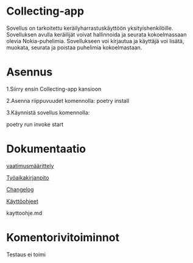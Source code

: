 # Collecting-app

Sovellus on tarkoitettu keräilyharrastuskäyttöön yksityishenkilöille. 
Sovelluksen avulla keräilijät voivat hallinnoida ja seurata kokoelmassaan olevia Nokia-puhelimia. 
Sovellukseen voi kirjautua ja käyttäjä voi lisätä, muokata, seurata ja poistaa puhelimia kokoelmastaan.


# Asennus
1.Siirry ensin Collecting-app kansioon

2.Asenna riippuvuudet komennolla:
poetry install


3.Käynnistä sovellus komennolla:

poetry run invoke start



# Dokumentaatio
[vaatimusmäärittely](Collecting-app/Dokumentaatio/vaatimusmaarittely.md)

[Työaikakirjanpito](Collecting-app/Dokumentaatio/tuntikirjanpito.md)

[Changelog](Collecting-app/Dokumentaatio/changelog.md)

[Käyttöohjeet](Collecting-app/Dokumentaatio/kayttoohje.md)

kayttoohje.md

# Komentorivitoiminnot

Testaus ei toimi
